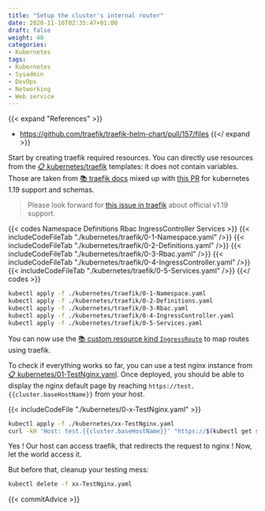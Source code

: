```yaml
---
title: "Setup the cluster's internal router"
date: 2020-11-16T02:35:47+01:00
draft: false
weight: 40
categories:
- Kubernetes
tags:
- Kubernetes
- Sysadmin
- DevOps
- Networking
- Web service
---
```


{{< expand "References" >}}
* https://github.com/traefik/traefik-helm-chart/pull/157/files
{{</ expand >}}

Start by creating traefik required resources. You can directly use resources from the [:clipboard: kubernetes/traefik](./kubernetes/traefik) templates: it does not contain variables. Those are taken from [:books: traefik docs](https://docs.traefik.io/getting-started/install-traefik/) mixed up with [this PR](https://github.com/traefik/traefik-helm-chart/pull/157/files) for kubernetes 1.19 support and schemas.

> Please look forward for [this issue in traefik](https://github.com/traefik/traefik/issues/5473) about official v1.19 support.

{{< codes Namespace Definitions Rbac IngressController Services >}}
    {{< includeCodeFileTab "./kubernetes/traefik/0-1-Namespace.yaml" />}}
    {{< includeCodeFileTab "./kubernetes/traefik/0-2-Definitions.yaml" />}}
    {{< includeCodeFileTab "./kubernetes/traefik/0-3-Rbac.yaml" />}}
    {{< includeCodeFileTab "./kubernetes/traefik/0-4-IngressController.yaml" />}}
    {{< includeCodeFileTab "./kubernetes/traefik/0-5-Services.yaml" />}}
{{</ codes >}}

```sh
kubectl apply -f ./kubernetes/traefik/0-1-Namespace.yaml
kubectl apply -f ./kubernetes/traefik/0-2-Definitions.yaml
kubectl apply -f ./kubernetes/traefik/0-3-Rbac.yaml
kubectl apply -f ./kubernetes/traefik/0-4-IngressController.yaml
kubectl apply -f ./kubernetes/traefik/0-5-Services.yaml
```

You can now use the [:books: custom resource kind `IngressRoute`](https://docs.traefik.io/routing/providers/kubernetes-crd/) to map routes using traefik.

To check if everything works so far, you can use a test nginx instance from [:clipboard: kubernetes/01-TestNginx.yaml](./kubernetes/31-TestNginx.yaml). Once deployed, you should be able to display the nginx default page by reaching `https://test.{{cluster.baseHostName}}` from your host.

{{< includeCodeFile "./kubernetes/0-x-TestNginx.yaml" >}}

```sh
kubectl apply -f ./kubernetes/xx-TestNginx.yaml
curl -kH 'Host: test.{{cluster.baseHostName}}' "https://$(kubectl get svc traefik -n traefik -o json | jq --raw-output '.status.loadBalancer.ingress[].ip')"
```

Yes ! Our host can access traefik, that redirects the request to nginx ! Now, let the world access it.

But before that, cleanup your testing mess:

```sh
kubectl delete -f xx-TestNginx.yaml
```

{{< commitAdvice >}}
